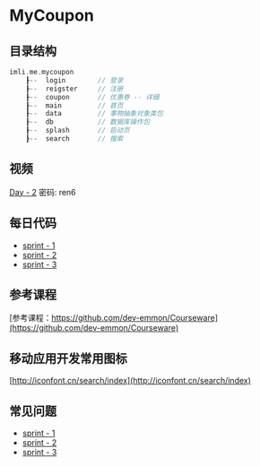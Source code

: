 # MyCoupon

## 目录结构
```c
imli.me.mycoupon
    ┠--  login        // 登录
    ┠--  reigster     // 注册
    ┠--  coupon       // 优惠券 -- 详细
    ┠--  main         // 首页
    ┠--  data         // 事物抽象对象类包
    ┠--  db           // 数据库操作包
    ┠--  splash       // 启动页
    ┠--  search       // 搜索
```

## 视频
[Day - 2](https://pan.baidu.com/s/1fwz5tEJegJrfnh9Ipd1wxg) 密码: ren6 

## 每日代码
* [sprint - 1](./code/day1.zip)
* [sprint - 2](./code/day2.zip)
* [sprint - 3](./code/day3.zip)

## 参考课程
[参考课程：https://github.com/dev-emmon/Courseware](https://github.com/dev-emmon/Courseware)

## 移动应用开发常用图标
[http://iconfont.cn/search/index](http://iconfont.cn/search/index)

## 常见问题
* [sprint - 1](./question/day1.md)
* [sprint - 2](./question/day2.md)
* [sprint - 3](./question/day3.md)